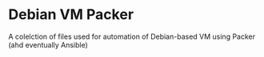 # Debian VM Packer
A colelction of files used for automation of Debian-based VM using Packer (ahd eventually Ansible)